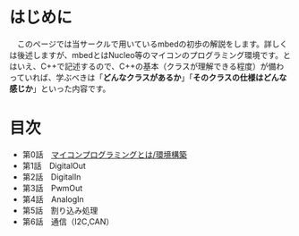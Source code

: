 # はじめに
　このページでは当サークルで用いているmbedの初歩の解説をします。詳しくは後述しますが、mbedとはNucleo等のマイコンのプログラミング環境です。とはいえ、C++で記述するので、C++の基本（クラスが理解できる程度）が備わっていれば、学ぶべきは「**どんなクラスがあるか**」「**そのクラスの仕様はどんな感じか**」といった内容です。

# 目次
- 第0話　[マイコンプログラミングとは/環境構築](/intro.md)
- 第1話　DigitalOut
- 第2話　DigitalIn
- 第3話　PwmOut
- 第4話　AnalogIn
- 第5話　割り込み処理
- 第6話　通信（I2C,CAN）